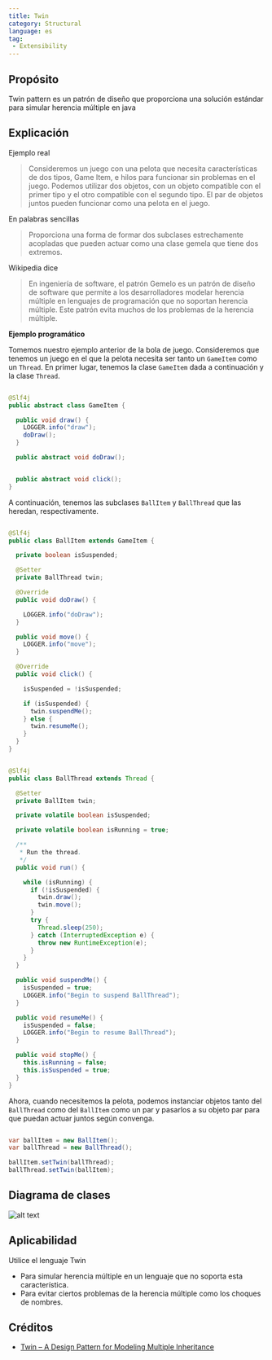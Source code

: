 ```yaml
---
title: Twin
category: Structural
language: es
tag:
 - Extensibility
---
```


## Propósito

Twin pattern es un patrón de diseño que proporciona una solución estándar para simular herencia múltiple en java

## Explicación

Ejemplo real

> Consideremos un juego con una pelota que necesita características de dos tipos, Game Item, e hilos para funcionar sin
> problemas en el juego. Podemos utilizar dos objetos, con un objeto compatible con el primer tipo y el otro compatible
> con el segundo tipo. El par de objetos juntos pueden funcionar como una pelota en el juego.

En palabras sencillas

> Proporciona una forma de formar dos subclases estrechamente acopladas que pueden actuar como una clase gemela que
> tiene dos extremos.

Wikipedia dice

> En ingeniería de software, el patrón Gemelo es un patrón de diseño de software que permite a los desarrolladores
> modelar herencia múltiple en lenguajes de programación que no soportan herencia múltiple. Este patrón evita muchos de
> los problemas de la herencia múltiple.

**Ejemplo programático**

Tomemos nuestro ejemplo anterior de la bola de juego. Consideremos que tenemos un juego en el que la pelota necesita ser
tanto un `GameItem` como un `Thread`.
En primer lugar, tenemos la clase `GameItem` dada a continuación y la clase `Thread`.

```java

@Slf4j
public abstract class GameItem {

  public void draw() {
    LOGGER.info("draw");
    doDraw();
  }

  public abstract void doDraw();


  public abstract void click();
}

```

A continuación, tenemos las subclases `BallItem` y `BallThread` que las heredan, respectivamente.

```java

@Slf4j
public class BallItem extends GameItem {

  private boolean isSuspended;

  @Setter
  private BallThread twin;

  @Override
  public void doDraw() {

    LOGGER.info("doDraw");
  }

  public void move() {
    LOGGER.info("move");
  }

  @Override
  public void click() {

    isSuspended = !isSuspended;

    if (isSuspended) {
      twin.suspendMe();
    } else {
      twin.resumeMe();
    }
  }
}


@Slf4j
public class BallThread extends Thread {

  @Setter
  private BallItem twin;

  private volatile boolean isSuspended;

  private volatile boolean isRunning = true;

  /**
   * Run the thread.
   */
  public void run() {

    while (isRunning) {
      if (!isSuspended) {
        twin.draw();
        twin.move();
      }
      try {
        Thread.sleep(250);
      } catch (InterruptedException e) {
        throw new RuntimeException(e);
      }
    }
  }

  public void suspendMe() {
    isSuspended = true;
    LOGGER.info("Begin to suspend BallThread");
  }

  public void resumeMe() {
    isSuspended = false;
    LOGGER.info("Begin to resume BallThread");
  }

  public void stopMe() {
    this.isRunning = false;
    this.isSuspended = true;
  }
}

``` 

Ahora, cuando necesitemos la pelota, podemos instanciar objetos tanto del `BallThread` como del `BallItem` como un par y
pasarlos a su objeto par para que puedan actuar juntos según convenga.

```java

var ballItem = new BallItem();
var ballThread = new BallThread();

ballItem.setTwin(ballThread);
ballThread.setTwin(ballItem);

```

## Diagrama de clases

![alt text](./etc/twin.png "Twin")

## Aplicabilidad

Utilice el lenguaje Twin

* Para simular herencia múltiple en un lenguaje que no soporta esta característica.
* Para evitar ciertos problemas de la herencia múltiple como los choques de nombres.

## Créditos

* [Twin – A Design Pattern for Modeling Multiple Inheritance](http://www.ssw.uni-linz.ac.at/Research/Papers/Moe99/Paper.pdf)
